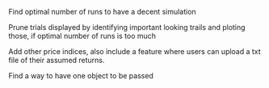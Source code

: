 Find optimal number of runs to have a decent simulation

Prune trials displayed by identifying important looking trails and ploting those, if optimal number of runs is too much

Add other price indices, also include a feature where users can upload a txt file of their assumed returns.

Find a way to have one object to be passed 

